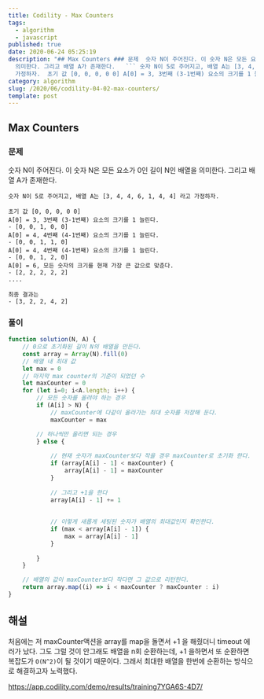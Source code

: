 ```yaml
---
title: Codility - Max Counters
tags:
  - algorithm
  - javascript
published: true
date: 2020-06-24 05:25:19
description: "## Max Counters ### 문제  숫자 N이 주어진다. 이 숫자 N은 모든 요소가 0인 길이 N인 배열을
  의미한다. 그리고 배열 A가 존재한다.   ``` 숫자 N이 5로 주어지고, 배열 A는 [3, 4, 4, 6, 1, 4, 4] 라고
  가정하자.  초기 값 [0, 0, 0, 0 0] A[0] = 3, 3번째 (3-1번째) 요소의 크기를 1 늘린..."
category: algorithm
slug: /2020/06/codility-04-02-max-counters/
template: post
---
```

## Max Counters

### 문제

숫자 N이 주어진다. 이 숫자 N은 모든 요소가 0인 길이 N인 배열을 의미한다. 그리고 배열 A가 존재한다. 

```
숫자 N이 5로 주어지고, 배열 A는 [3, 4, 4, 6, 1, 4, 4] 라고 가정하자.

초기 값 [0, 0, 0, 0 0]
A[0] = 3, 3번째 (3-1번째) 요소의 크기를 1 늘린다.
- [0, 0, 1, 0, 0]
A[0] = 4, 4번째 (4-1번째) 요소의 크기를 1 늘린다.
- [0, 0, 1, 1, 0]
A[0] = 4, 4번째 (4-1번째) 요소의 크기를 1 늘린다.
- [0, 0, 1, 2, 0]
A[0] = 6, 모든 숫자의 크기를 현재 가장 큰 값으로 맞춘다.
- [2, 2, 2, 2, 2]
....

최종 결과는 
- [3, 2, 2, 4, 2]
```

### 풀이

```javascript
function solution(N, A) {
    // 0으로 초기화된 길이 N의 배열을 만든다.
    const array = Array(N).fill(0)
    // 배열 내 최대 값
    let max = 0
    // 마지막 max counter의 기준이 되었던 수
    let maxCounter = 0
    for (let i=0; i<A.length; i++) {
        // 모든 숫자를 올려야 하는 경우
        if (A[i] > N) {
            // maxCounter에 다같이 올라가는 최대 숫자를 저장해 둔다.
            maxCounter = max

        // 하나씩만 올리면 되는 경우        
        } else {
            
            // 현재 숫자가 maxCounter보다 작을 경우 maxCounter로 초기화 한다.
            if (array[A[i] - 1] < maxCounter) {
                array[A[i] - 1] = maxCounter
            }
            
            // 그리고 +1을 한다
            array[A[i] - 1] += 1   
            
            
            // 이렇게 새롭게 세팅된 숫자가 배열의 최대값인지 확인한다.
            if (max < array[A[i] - 1]) {
                max = array[A[i] - 1]
            }
            
        }
    }

    // 배열의 값이 maxCounter보다 작다면 그 값으로 리턴한다.   
    return array.map((i) => i < maxCounter ? maxCounter : i)
}
```

## 해설

처음에는 저 maxCounter액션을 array를 map을 돌면서 +1 을 해줬더니 timeout 에러가 났다. 그도 그럴 것이 안그래도 배열을 n회 순환하는데, +1 을하면서 또 순환하면 복잡도가 `O(N^2)`이 될 것이기 때문이다. 그래서 최대한 배열을 한번에 순환하는 방식으로 해결하고자 노력했다.

https://app.codility.com/demo/results/training7YGA6S-4D7/